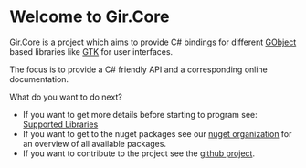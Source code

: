 # Welcome to Gir.Core

Gir.Core is a project which aims to provide C# bindings for different [GObject] based libraries like [GTK] for user interfaces.

The focus is to provide a C# friendly API and a corresponding online documentation.

What do you want to do next?
* If you want to get more details before starting to program see: [Supported Libraries](docs/libraries.md)
* If you want to get to the nuget packages see our [nuget organization](https://www.nuget.org/profiles/GirCore) for an overview of all available packages.
* If you want to contribute to the project see the [github project](https://github.com/gircore/gir.core).

[GObject]: https://developer.gnome.org/gobject/stable/
[GTK]: https://gtk.org/
